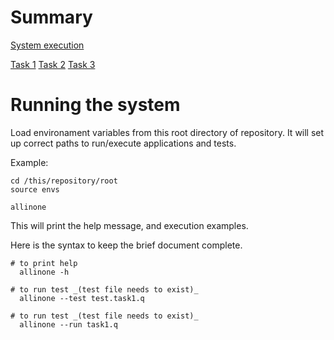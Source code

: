 
# Summary

[System execution](README.md)

[Task 1](docs/t1.md)
[Task 2](docs/t2.md)
[Task 3](docs/UI.md)


# Running the system

Load environament variables from this root directory of repository.
It will set up correct paths to run/execute applications and tests.

Example:

```
cd /this/repository/root
source envs

allinone
```

This will print the help message, and execution examples.

Here is the syntax to keep the brief document complete.
``` 
# to print help
  allinone -h

# to run test _(test file needs to exist)_
  allinone --test test.task1.q 

# to run test _(test file needs to exist)_
  allinone --run task1.q 


```



